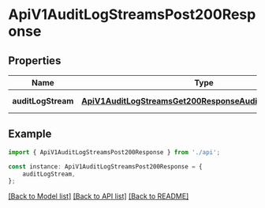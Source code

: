# ApiV1AuditLogStreamsPost200Response


## Properties

Name | Type | Description | Notes
------------ | ------------- | ------------- | -------------
**auditLogStream** | [**ApiV1AuditLogStreamsGet200ResponseAuditLogStreamsInner**](ApiV1AuditLogStreamsGet200ResponseAuditLogStreamsInner.md) |  | [default to undefined]

## Example

```typescript
import { ApiV1AuditLogStreamsPost200Response } from './api';

const instance: ApiV1AuditLogStreamsPost200Response = {
    auditLogStream,
};
```

[[Back to Model list]](../README.md#documentation-for-models) [[Back to API list]](../README.md#documentation-for-api-endpoints) [[Back to README]](../README.md)
